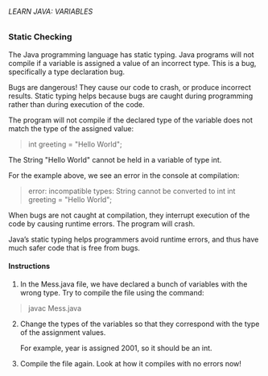 ###### LEARN JAVA: VARIABLES

### Static Checking

The Java programming language has static typing. Java programs will not compile if a variable is assigned a value of an incorrect type. This is a bug, specifically a type declaration bug.

Bugs are dangerous! They cause our code to crash, or produce incorrect results. Static typing helps because bugs are caught during programming rather than during execution of the code.

The program will not compile if the declared type of the variable does not match the type of the assigned value:

> int greeting = "Hello World";

The String "Hello World" cannot be held in a variable of type int.

For the example above, we see an error in the console at compilation:

> error: incompatible types: String cannot be converted to int
    int greeting = "Hello World";

When bugs are not caught at compilation, they interrupt execution of the code by causing runtime errors. The program will crash.

Java’s static typing helps programmers avoid runtime errors, and thus have much safer code that is free from bugs.

#### Instructions

1. In the Mess.java file, we have declared a bunch of variables with the wrong type. Try to compile the file using the command:

> javac Mess.java

2. Change the types of the variables so that they correspond with the type of the assignment values.

    For example, year is assigned 2001, so it should be an int.

3. Compile the file again. Look at how it compiles with no errors now!